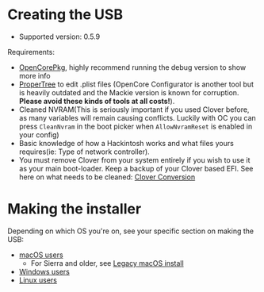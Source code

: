 # Creating the USB

* Supported version: 0.5.9

Requirements:

* [OpenCorePkg](https://github.com/acidanthera/OpenCorePkg/releases), highly recommend running the debug version to show more info
* [ProperTree](https://github.com/corpnewt/ProperTree) to edit .plist files (OpenCore Configurator is another tool but is heavily outdated and the Mackie version is known for corruption. **Please avoid these kinds of tools at all costs!**).
* Cleaned NVRAM(This is seriously important if you used Clover before, as many variables will remain causing conflicts. Luckily with OC you can press `CleanNvram` in the boot picker when `AllowNvramReset` is enabled in your config)
* Basic knowledge of how a Hackintosh works and what files yours requires(ie: Type of network controller).
* You must remove Clover from your system entirely if you wish to use it as your main boot-loader. Keep a backup of your Clover based EFI. See here on what needs to be cleaned: [Clover Conversion](https://github.com/dortania/OpenCore-Install-Guide/tree/master/clover-conversion)

# Making the installer

Depending on which OS you're on, see your specific section on making the USB:

* [macOS users](../installer-guide/mac-install.md)
  * For Sierra and older, see [Legacy macOS install](https://github.com/dortania/OpenCore-Install-Guide/blob/master/installer-guide/legacy-mac-install.md)
* [Windows users](../installer-guide/winblows-install.md)
* [Linux users](../installer-guide/linux-install.md)
